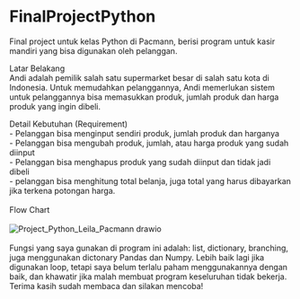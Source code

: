# FinalProjectPython
Final project untuk kelas Python di Pacmann, berisi program untuk kasir mandiri yang bisa digunakan oleh pelanggan.

Latar Belakang
<br />Andi adalah pemilik salah satu supermarket besar di salah satu kota di Indonesia. Untuk memudahkan pelanggannya, Andi memerlukan sistem untuk pelanggannya bisa memasukkan produk, jumlah produk dan harga produk yang ingin dibeli. 

Detail Kebutuhan (Requirement)
<br />- Pelanggan bisa menginput sendiri produk, jumlah produk dan harganya
<br />- Pelanggan bisa mengubah produk, jumlah, atau harga produk yang sudah diinput
<br />- Pelanggan bisa menghapus produk yang sudah diinput dan tidak jadi dibeli
<br />- pelanggan bisa menghitung total belanja, juga total yang harus dibayarkan jika terkena potongan harga.
<br />
<br />
Flow Chart
<br />
<br />![Project_Python_Leila_Pacmann drawio](https://user-images.githubusercontent.com/122888606/218313036-6c9ef8d4-c700-49a5-b231-9610e8478d8c.png)
<br />
<br />
Fungsi yang saya gunakan di program ini adalah: list, dictionary, branching, juga menggunakan dictonary Pandas dan Numpy. Lebih baik lagi jika digunakan loop, tetapi saya belum terlalu paham menggunakannya dengan baik, dan khawatir jika malah membuat program keseluruhan tidak bekerja. 
<br />Terima kasih sudah membaca dan silakan mencoba!
